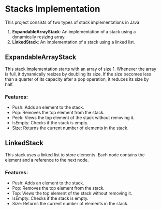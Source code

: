 # Stacks Implementation

This project consists of two types of stack implementations in Java:

1. **ExpandableArrayStack**: An implementation of a stack using a dynamically resizing array.
2. **LinkedStack**: An implementation of a stack using a linked list.

## ExpandableArrayStack

This stack implementation starts with an array of size 1. Whenever the array is full, it dynamically resizes by doubling its size. If the size becomes less than a quarter of its capacity after a pop operation, it reduces its size by half.

### Features:
- Push: Adds an element to the stack.
- Pop: Removes the top element from the stack.
- Peek: Views the top element of the stack without removing it.
- IsEmpty: Checks if the stack is empty.
- Size: Returns the current number of elements in the stack.

## LinkedStack

This stack uses a linked list to store elements. Each node contains the element and a reference to the next node.

### Features:
- Push: Adds an element to the stack.
- Pop: Removes the top element from the stack.
- Top: Views the top element of the stack without removing it.
- IsEmpty: Checks if the stack is empty.
- Size: Returns the current number of elements in the stack.
